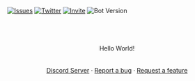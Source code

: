 
[![Issues][1]][2]
[![Twitter][3]][4]
[![Invite][5]][6]
![Bot Version][8]

#

<br />
<p align="center">

  <p align="center">
    Hello World!
    <br/>
    <br/>
    <br/>
    <a href="https://github.com/othneildrew/Best-README-Template">Discord Server</a>
    ·
    <a href="https://github.com/Senbyte1/Senko-Issues/issues/new?assignees=&labels=Bug%2FError&template=bug-report.md&title=">Report a bug</a>
    ·
    <a href="https://github.com/othneildrew/Best-README-Template/issues">Request a feature</a>
  </p>
</p>

# 






























[1]: https://img.shields.io/github/issues/Senbyte1/Senko-Issues?style=flat
[2]: https://github.com/Senbyte1/Senko-Issues/issues

[4]: https://twitter.com/Senbyte_
[3]: https://img.shields.io/badge/Twitter-2f4962?style=flat&logo=twitter

[6]: https://discord.com/
[5]: https://img.shields.io/badge/Discord_Server-303030?style=flat&logo=discord&logoColor=white

[7]: https://img.shields.io/static/v1?label=Discord%20Server&logo=discord?style=flat

[8]: https://img.shields.io/badge/Bot%20Version-0.0-ff8700?style=flat